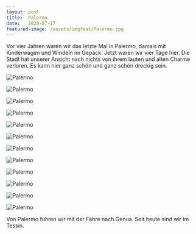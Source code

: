 ```yaml
---
layout: post
title:  Palermo
date:   2020-07-17
featured-image: /assets/imgfeat/Palermo.jpg
---
```


Vor vier Jahren waren wir das letzte Mal in Palermo, damals mit Kinderwagen und Windeln im Gepäck.
Jetzt waren wir vier Tage hier.
Die Stadt hat unserer Ansicht nach nichts von ihrem lauten und alten Charme verloren.
Es kann hier ganz schön und ganz schön dreckig sein.  

![Palermo]({{site.baseurl}}/assets/img/34_Palermo/Rosalia.jpg)

![Palermo]({{site.baseurl}}/assets/img/34_Palermo/Capo.jpg)

![Palermo]({{site.baseurl}}/assets/img/34_Palermo/Palermo_1.jpg)

![Palermo]({{site.baseurl}}/assets/img/34_Palermo/Palermo_2.jpg)

![Palermo]({{site.baseurl}}/assets/img/34_Palermo/bau.jpg)

![Palermo]({{site.baseurl}}/assets/img/34_Palermo/nomafia.jpg)

![Palermo]({{site.baseurl}}/assets/img/34_Palermo/Palermo_3.jpg)

![Palermo]({{site.baseurl}}/assets/img/34_Palermo/mappa.jpg)

![Palermo]({{site.baseurl}}/assets/img/34_Palermo/streetfood.jpg)

![Palermo]({{site.baseurl}}/assets/img/34_Palermo/gelati.jpg)

![Palermo]({{site.baseurl}}/assets/img/34_Palermo/Hafen.jpg)

![Palermo]({{site.baseurl}}/assets/img/34_Palermo/mare.jpg)

Von Palermo fuhren wir mit der Fähre nach Genua. Seit heute sind wir im Tessin.